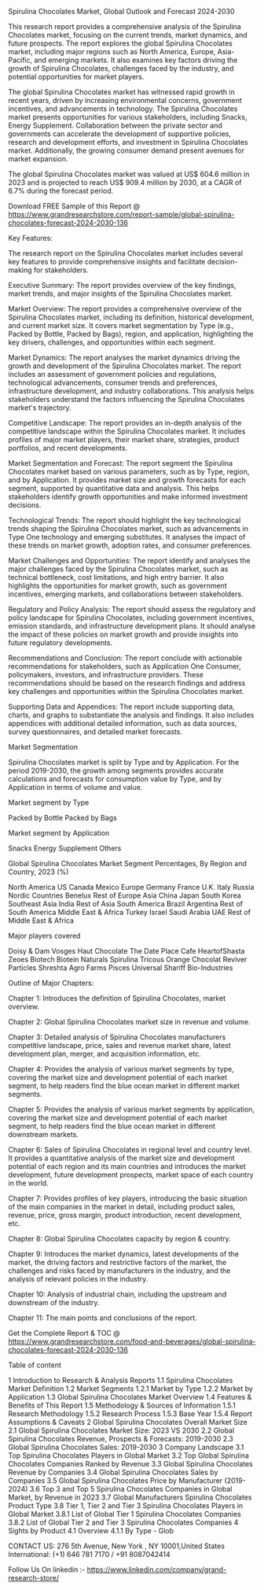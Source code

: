Spirulina Chocolates Market, Global Outlook and Forecast 2024-2030

This research report provides a comprehensive analysis of the Spirulina Chocolates market, focusing on the current trends, market dynamics, and future prospects. The report explores the global Spirulina Chocolates market, including major regions such as North America, Europe, Asia-Pacific, and emerging markets. It also examines key factors driving the growth of Spirulina Chocolates, challenges faced by the industry, and potential opportunities for market players.

The global Spirulina Chocolates market has witnessed rapid growth in recent years, driven by increasing environmental concerns, government incentives, and advancements in technology. The Spirulina Chocolates market presents opportunities for various stakeholders, including Snacks, Energy Supplement. Collaboration between the private sector and governments can accelerate the development of supportive policies, research and development efforts, and investment in Spirulina Chocolates market. Additionally, the growing consumer demand present avenues for market expansion.

The global Spirulina Chocolates market was valued at US$ 604.6 million in 2023 and is projected to reach US$ 909.4 million by 2030, at a CAGR of 6.7% during the forecast period.

Download FREE Sample of this Report @ https://www.grandresearchstore.com/report-sample/global-spirulina-chocolates-forecast-2024-2030-136


Key Features:

The research report on the Spirulina Chocolates market includes several key features to provide comprehensive insights and facilitate decision-making for stakeholders.

Executive Summary: The report provides overview of the key findings, market trends, and major insights of the Spirulina Chocolates market.

Market Overview: The report provides a comprehensive overview of the Spirulina Chocolates market, including its definition, historical development, and current market size. It covers market segmentation by Type (e.g., Packed by Bottle, Packed by Bags), region, and application, highlighting the key drivers, challenges, and opportunities within each segment.

Market Dynamics: The report analyses the market dynamics driving the growth and development of the Spirulina Chocolates market. The report includes an assessment of government policies and regulations, technological advancements, consumer trends and preferences, infrastructure development, and industry collaborations. This analysis helps stakeholders understand the factors influencing the Spirulina Chocolates market's trajectory.

Competitive Landscape: The report provides an in-depth analysis of the competitive landscape within the Spirulina Chocolates market. It includes profiles of major market players, their market share, strategies, product portfolios, and recent developments.

Market Segmentation and Forecast: The report segment the Spirulina Chocolates market based on various parameters, such as by Type, region, and by Application. It provides market size and growth forecasts for each segment, supported by quantitative data and analysis. This helps stakeholders identify growth opportunities and make informed investment decisions.

Technological Trends: The report should highlight the key technological trends shaping the Spirulina Chocolates market, such as advancements in Type One technology and emerging substitutes. It analyses the impact of these trends on market growth, adoption rates, and consumer preferences.

Market Challenges and Opportunities: The report identify and analyses the major challenges faced by the Spirulina Chocolates market, such as technical bottleneck, cost limitations, and high entry barrier. It also highlights the opportunities for market growth, such as government incentives, emerging markets, and collaborations between stakeholders.

Regulatory and Policy Analysis: The report should assess the regulatory and policy landscape for Spirulina Chocolates, including government incentives, emission standards, and infrastructure development plans. It should analyse the impact of these policies on market growth and provide insights into future regulatory developments.

Recommendations and Conclusion: The report conclude with actionable recommendations for stakeholders, such as Application One Consumer, policymakers, investors, and infrastructure providers. These recommendations should be based on the research findings and address key challenges and opportunities within the Spirulina Chocolates market.

Supporting Data and Appendices: The report include supporting data, charts, and graphs to substantiate the analysis and findings. It also includes appendices with additional detailed information, such as data sources, survey questionnaires, and detailed market forecasts.

Market Segmentation

Spirulina Chocolates market is split by Type and by Application. For the period 2019-2030, the growth among segments provides accurate calculations and forecasts for consumption value by Type, and by Application in terms of volume and value.

Market segment by Type



Packed by Bottle
Packed by Bags


Market segment by Application



Snacks
Energy Supplement
Others


Global Spirulina Chocolates Market Segment Percentages, By Region and Country, 2023 (%)



North America
US
Canada
Mexico
Europe
Germany
France
U.K.
Italy
Russia
Nordic Countries
Benelux
Rest of Europe
Asia
China
Japan
South Korea
Southeast Asia
India
Rest of Asia
South America
Brazil
Argentina
Rest of South America
Middle East & Africa
Turkey
Israel
Saudi Arabia
UAE
Rest of Middle East & Africa


Major players covered



Doisy & Dam
Vosges Haut Chocolate
The Date Place Cafe
HeartofShasta
Zeoes Biotech
Biotein Naturals Spirulina
Tricous
Orange Chocolat
Reviver Particles
Shreshta Agro Farms
Pisces Universal
Shariff Bio-Industries


Outline of Major Chapters:

Chapter 1: Introduces the definition of Spirulina Chocolates, market overview.

Chapter 2: Global Spirulina Chocolates market size in revenue and volume.

Chapter 3: Detailed analysis of Spirulina Chocolates manufacturers competitive landscape, price, sales and revenue market share, latest development plan, merger, and acquisition information, etc.

Chapter 4: Provides the analysis of various market segments by type, covering the market size and development potential of each market segment, to help readers find the blue ocean market in different market segments.

Chapter 5: Provides the analysis of various market segments by application, covering the market size and development potential of each market segment, to help readers find the blue ocean market in different downstream markets.

Chapter 6: Sales of Spirulina Chocolates in regional level and country level. It provides a quantitative analysis of the market size and development potential of each region and its main countries and introduces the market development, future development prospects, market space of each country in the world.

Chapter 7: Provides profiles of key players, introducing the basic situation of the main companies in the market in detail, including product sales, revenue, price, gross margin, product introduction, recent development, etc.

Chapter 8: Global Spirulina Chocolates capacity by region & country.

Chapter 9: Introduces the market dynamics, latest developments of the market, the driving factors and restrictive factors of the market, the challenges and risks faced by manufacturers in the industry, and the analysis of relevant policies in the industry.

Chapter 10: Analysis of industrial chain, including the upstream and downstream of the industry.

Chapter 11: The main points and conclusions of the report.

Get the Complete Report & TOC @ https://www.grandresearchstore.com/food-and-beverages/global-spirulina-chocolates-forecast-2024-2030-136

Table of content

1 Introduction to Research & Analysis Reports
1.1 Spirulina Chocolates Market Definition
1.2 Market Segments
1.2.1 Market by Type
1.2.2 Market by Application
1.3 Global Spirulina Chocolates Market Overview
1.4 Features & Benefits of This Report
1.5 Methodology & Sources of Information
1.5.1 Research Methodology
1.5.2 Research Process
1.5.3 Base Year
1.5.4 Report Assumptions & Caveats
2 Global Spirulina Chocolates Overall Market Size
2.1 Global Spirulina Chocolates Market Size: 2023 VS 2030
2.2 Global Spirulina Chocolates Revenue, Prospects & Forecasts: 2019-2030
2.3 Global Spirulina Chocolates Sales: 2019-2030
3 Company Landscape
3.1 Top Spirulina Chocolates Players in Global Market
3.2 Top Global Spirulina Chocolates Companies Ranked by Revenue
3.3 Global Spirulina Chocolates Revenue by Companies
3.4 Global Spirulina Chocolates Sales by Companies
3.5 Global Spirulina Chocolates Price by Manufacturer (2019-2024)
3.6 Top 3 and Top 5 Spirulina Chocolates Companies in Global Market, by Revenue in 2023
3.7 Global Manufacturers Spirulina Chocolates Product Type
3.8 Tier 1, Tier 2 and Tier 3 Spirulina Chocolates Players in Global Market
3.8.1 List of Global Tier 1 Spirulina Chocolates Companies
3.8.2 List of Global Tier 2 and Tier 3 Spirulina Chocolates Companies
4 Sights by Product
4.1 Overview
4.1.1 By Type - Glob

CONTACT US:
276 5th Avenue, New York , NY 10001,United States
International: (+1) 646 781 7170 / +91 8087042414

Follow Us On linkedin :- https://www.linkedin.com/company/grand-research-store/




